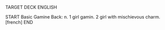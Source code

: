 TARGET DECK
ENGLISH

START
Basic
Gamine
Back: n. 1 girl gamin. 2 girl with mischievous charm. [french]
END
